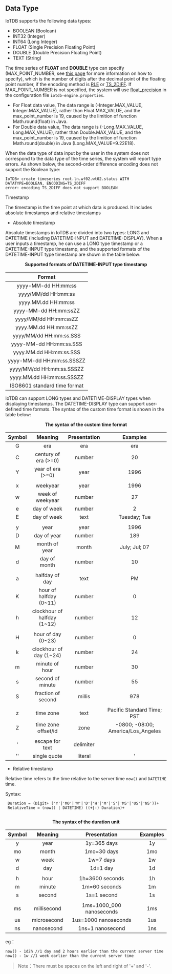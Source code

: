 <!--

    Licensed to the Apache Software Foundation (ASF) under one
    or more contributor license agreements.  See the NOTICE file
    distributed with this work for additional information
    regarding copyright ownership.  The ASF licenses this file
    to you under the Apache License, Version 2.0 (the
    "License"); you may not use this file except in compliance
    with the License.  You may obtain a copy of the License at
    
        http://www.apache.org/licenses/LICENSE-2.0
    
    Unless required by applicable law or agreed to in writing,
    software distributed under the License is distributed on an
    "AS IS" BASIS, WITHOUT WARRANTIES OR CONDITIONS OF ANY
    KIND, either express or implied.  See the License for the
    specific language governing permissions and limitations
    under the License.

-->

## Data Type

IoTDB supports the following data types:

* BOOLEAN (Boolean)
* INT32 (Integer)
* INT64 (Long Integer)
* FLOAT (Single Precision Floating Point)
* DOUBLE (Double Precision Floating Point)
* TEXT (String)


The time series of **FLOAT** and **DOUBLE** type can specify (MAX\_POINT\_NUMBER, see [this page](../Appendix/SQL-Reference.md) for more information on how to specify), which is the number of digits after the decimal point of the floating point number, if the encoding method is [RLE](Encoding.md) or [TS\_2DIFF](Encoding.md). If MAX\_POINT\_NUMBER is not specified, the system will use [float\_precision](../Appendix/Config-Manual.md) in the configuration file `iotdb-engine.properties`.

* For Float data value, The data range is (-Integer.MAX_VALUE, Integer.MAX_VALUE), rather than Float.MAX_VALUE, and the max_point_number is 19, caused by the limition of function Math.round(float) in Java.
* For Double data value, The data range is (-Long.MAX_VALUE, Long.MAX_VALUE), rather than Double.MAX_VALUE, and the max_point_number is 19, caused by the limition of function Math.round(double) in Java (Long.MAX_VALUE=9.22E18).

When the data type of data input by the user in the system does not correspond to the data type of the time series, the system will report type errors. As shown below, the second-order difference encoding does not support the Boolean type:

```
IoTDB> create timeseries root.ln.wf02.wt02.status WITH DATATYPE=BOOLEAN, ENCODING=TS_2DIFF
error: encoding TS_2DIFF does not support BOOLEAN
```



Timestamp

The timestamp is the time point at which data is produced. It includes absolute timestamps and relative timestamps

* Absolute timestamp

Absolute timestamps in IoTDB are divided into two types: LONG and DATETIME (including DATETIME-INPUT and DATETIME-DISPLAY). When a user inputs a timestamp, he can use a LONG type timestamp or a DATETIME-INPUT type timestamp, and the supported formats of the DATETIME-INPUT type timestamp are shown in the table below:

<center>

**Supported formats of DATETIME-INPUT type timestamp**



|            Format            |
| :--------------------------: |
|     yyyy-MM-dd HH:mm:ss      |
|     yyyy/MM/dd HH:mm:ss      |
|     yyyy.MM.dd HH:mm:ss      |
|    yyyy-MM-dd HH:mm:ssZZ     |
|    yyyy/MM/dd HH:mm:ssZZ     |
|    yyyy.MM.dd HH:mm:ssZZ     |
|   yyyy/MM/dd HH:mm:ss.SSS    |
|   yyyy-MM-dd HH:mm:ss.SSS    |
|   yyyy.MM.dd HH:mm:ss.SSS    |
|  yyyy-MM-dd HH:mm:ss.SSSZZ   |
|  yyyy/MM/dd HH:mm:ss.SSSZZ   |
|  yyyy.MM.dd HH:mm:ss.SSSZZ   |
| ISO8601 standard time format |

</center>


IoTDB can support LONG types and DATETIME-DISPLAY types when displaying timestamps. The DATETIME-DISPLAY type can support user-defined time formats. The syntax of the custom time format is shown in the table below:

<center>

**The syntax of the custom time format**


| Symbol |           Meaning           | Presentation |              Examples              |
| :----: | :-------------------------: | :----------: | :--------------------------------: |
|   G    |             era             |     era      |                era                 |
|   C    |    century of era (>=0)     |    number    |                 20                 |
|   Y    |      year of era (>=0)      |     year     |                1996                |
|        |                             |              |                                    |
|   x    |          weekyear           |     year     |                1996                |
|   w    |      week of weekyear       |    number    |                 27                 |
|   e    |         day of week         |    number    |                 2                  |
|   E    |         day of week         |     text     |            Tuesday; Tue            |
|        |                             |              |                                    |
|   y    |            year             |     year     |                1996                |
|   D    |         day of year         |    number    |                189                 |
|   M    |        month of year        |    month     |           July; Jul; 07            |
|   d    |        day of month         |    number    |                 10                 |
|        |                             |              |                                    |
|   a    |       halfday of day        |     text     |                 PM                 |
|   K    |   hour of halfday (0~11)    |    number    |                 0                  |
|   h    | clockhour of halfday (1~12) |    number    |                 12                 |
|        |                             |              |                                    |
|   H    |     hour of day (0~23)      |    number    |                 0                  |
|   k    |   clockhour of day (1~24)   |    number    |                 24                 |
|   m    |       minute of hour        |    number    |                 30                 |
|   s    |      second of minute       |    number    |                 55                 |
|   S    |     fraction of second      |    millis    |                978                 |
|        |                             |              |                                    |
|   z    |          time zone          |     text     |     Pacific Standard Time; PST     |
|   Z    |     time zone offset/id     |     zone     | -0800; -08:00; America/Los_Angeles |
|        |                             |              |                                    |
|   '    |       escape for text       |  delimiter   |                                    |
|   ''   |        single quote         |   literal    |                 '                  |

</center>

* Relative timestamp

Relative time refers to the time relative to the server time ```now()``` and ```DATETIME``` time.

 Syntax:

 ```
  Duration = (Digit+ ('Y'|'MO'|'W'|'D'|'H'|'M'|'S'|'MS'|'US'|'NS'))+
  RelativeTime = (now() | DATETIME) ((+|-) Duration)+
        
 ```

  <center>

**The syntax of the duration unit**


| Symbol |   Meaning   |       Presentation       | Examples |
| :----: | :---------: | :----------------------: | :------: |
|   y    |    year     |       1y=365 days        |    1y    |
|   mo   |    month    |       1mo=30 days        |   1mo    |
|   w    |    week     |        1w=7 days         |    1w    |
|   d    |     day     |         1d=1 day         |    1d    |
|        |             |                          |          |
|   h    |    hour     |     1h=3600 seconds      |    1h    |
|   m    |   minute    |      1m=60 seconds       |    1m    |
|   s    |   second    |       1s=1 second        |    1s    |
|        |             |                          |          |
|   ms   | millisecond | 1ms=1000_000 nanoseconds |   1ms    |
|   us   | microsecond |   1us=1000 nanoseconds   |   1us    |
|   ns   | nanosecond  |     1ns=1 nanosecond     |   1ns    |

  </center>

  eg：

  ```
  now() - 1d2h //1 day and 2 hours earlier than the current server time
  now() - 1w //1 week earlier than the current server time
  ```

  > Note：There must be spaces on the left and right of '+' and '-'.
